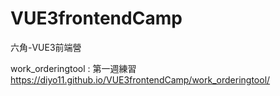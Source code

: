 # VUE3frontendCamp
六角-VUE3前端營

work_orderingtool : 第一週練習 https://diyo11.github.io/VUE3frontendCamp/work_orderingtool/
